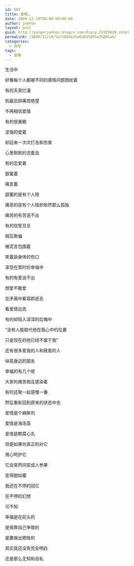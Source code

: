```yaml
---
id: 597
title: 爱情…
date: 2008-12-19T08:00:00+00:00
author: jeehon
layout: post
guid: http://yangerjeehon.blogcn.com/diary,21929628.shtml
permalink: /2008/12/19/%e7%88%b1%e6%83%85%e2%80%a6/
categories:
  - 其他
tags:
  - 爱情
---
```

生活中
  
好像每个人都被不同的感情问题困扰着
  
有的天真烂漫
  
到最后却痛苦绝望
  
不再相信爱情
  
有的很勇敢
  
坚强的爱着
  
却迎来一次次打击和伤害
  
心里默默的流着血
  
有的恋爱着
  
甜蜜着
  
痛苦着
  
甜蜜的是有个人陪
  
痛苦的是有个人陪却依然那么孤独
  
痛苦的有苦说不出
  
有的信誓旦旦
  
相互欺骗
  
被谎言包围着
  
笑着舔身体的伤口
  
享受在暂时的幸福中
  
有的有爱说不出
  
想爱不敢爱
  
在矛盾中看容颜逝去
  
看爱情远去
  
有的却陷入深深的后悔中
  
“没有人能取代他在我心中的位置
  
只是现在的他已经不属于我”
  
还有很多爱我的人和我爱的人
  
纵观身边的朋友
  
幸福的有几个呢
  
大家的痛苦相互感染着
  
有时还聚一起感慨一番
  
然后重新回到原来的状态中去
  
爱情是个麻醉剂
  
爱情是海洛英
  
爱情是颗腐心丸
  
但是如果你真正的对它
  
用心呵护它
  
它会突然间变成人参果
  
变得甜如蜜

我还在不停的回忆
  
在不停的幻想
  
可不知
  
幸福是在前头的
  
是得靠自己争取的
  
是要做出牺牲的
  
其实我还没有完全明白
  
还是那么无知和自私